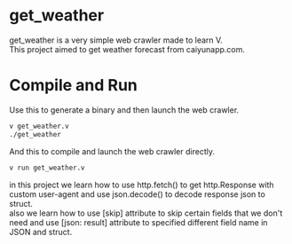 # get_weather
get_weather is a very simple web crawler made to learn V.  
This project aimed to get weather forecast from caiyunapp.com.  

# Compile and Run

Use this to generate a binary and then launch the web crawler.
```bash
v get_weather.v
./get_weather
```

And this to compile and launch the web crawler directly.
```bash
v run get_weather.v
```

in this project we learn how to use http.fetch() to get http.Response with custom user-agent and use json.decode() to decode response json to struct.  
also we learn how to use \[skip\] attribute to skip certain fields that we don't need and use \[json: result\] attribute to specified different field name in JSON and struct.  